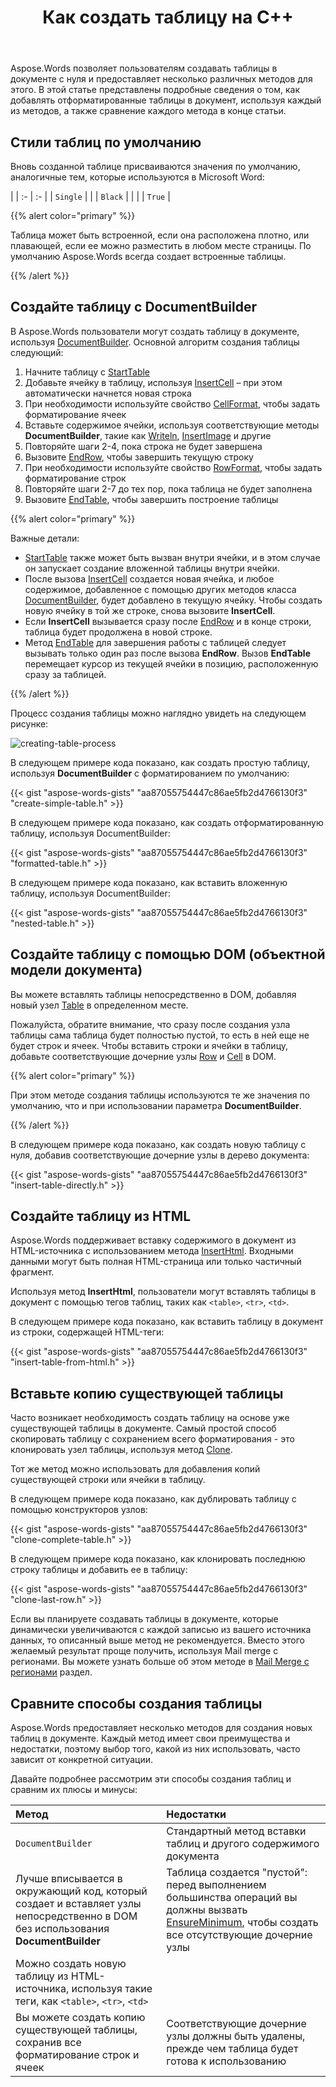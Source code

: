 ﻿---
title: Как создать таблицу на C++
second_title: Aspose.Words для C++
articleTitle: Создайте таблицу
linktitle: Создайте таблицу
description: "Различные способы создания таблиц с помощью C++. Создайте таблицу на C++ для вашего документа. Добавьте таблицу на C++."
type: docs
weight: 20
url: /ru/cpp/create-a-table/
---

Aspose.Words позволяет пользователям создавать таблицы в документе с нуля и предоставляет несколько различных методов для этого. В этой статье представлены подробные сведения о том, как добавлять отформатированные таблицы в документ, используя каждый из методов, а также сравнение каждого метода в конце статьи.

## Стили таблиц по умолчанию

Вновь созданной таблице присваиваются значения по умолчанию, аналогичные тем, которые используются в Microsoft Word:

|
| :- | :- |
| `Single` |
|
| `Black` |
|
|
| `True` |

{{% alert color="primary" %}}

Таблица может быть встроенной, если она расположена плотно, или плавающей, если ее можно разместить в любом месте страницы. По умолчанию Aspose.Words всегда создает встроенные таблицы.

{{% /alert %}}

## Создайте таблицу с DocumentBuilder

В Aspose.Words пользователи могут создать таблицу в документе, используя [DocumentBuilder](https://reference.aspose.com/words/cpp/aspose.words/documentbuilder/). Основной алгоритм создания таблицы следующий:

1. Начните таблицу с [StartTable](https://reference.aspose.com/words/cpp/aspose.words/documentbuilder/starttable/)
2. Добавьте ячейку в таблицу, используя [InsertCell](https://reference.aspose.com/words/cpp/aspose.words/documentbuilder/insertcell/) – при этом автоматически начнется новая строка
3. При необходимости используйте свойство [CellFormat](https://reference.aspose.com/words/cpp/aspose.words/documentbuilder/get_cellformat/), чтобы задать форматирование ячеек
4. Вставьте содержимое ячейки, используя соответствующие методы **DocumentBuilder**, такие как [Writeln](https://reference.aspose.com/words/cpp/aspose.words/documentbuilder/writeln/), [InsertImage](https://reference.aspose.com/words/cpp/aspose.words/documentbuilder/insertimage/) и другие
5. Повторяйте шаги 2-4, пока строка не будет завершена
6. Вызовите [EndRow](https://reference.aspose.com/words/cpp/aspose.words/documentbuilder/endrow/), чтобы завершить текущую строку
7. При необходимости используйте свойство [RowFormat](https://reference.aspose.com/words/cpp/aspose.words/documentbuilder/get_rowformat/), чтобы задать форматирование строк
8. Повторяйте шаги 2-7 до тех пор, пока таблица не будет заполнена
9. Вызовите [EndTable](https://reference.aspose.com/words/cpp/aspose.words/documentbuilder/endtable/), чтобы завершить построение таблицы

{{% alert color="primary" %}}

Важные детали:

- [StartTable](https://reference.aspose.com/words/cpp/aspose.words/documentbuilder/starttable/) также может быть вызван внутри ячейки, и в этом случае он запускает создание вложенной таблицы внутри ячейки.
- После вызова [InsertCell](https://reference.aspose.com/words/cpp/aspose.words/documentbuilder/insertcell/) создается новая ячейка, и любое содержимое, добавленное с помощью других методов класса [DocumentBuilder](https://reference.aspose.com/words/cpp/aspose.words/documentbuilder/), будет добавлено в текущую ячейку. Чтобы создать новую ячейку в той же строке, снова вызовите **InsertCell**.
- Если **InsertCell** вызывается сразу после [EndRow](https://reference.aspose.com/words/cpp/aspose.words/documentbuilder/endrow/) и в конце строки, таблица будет продолжена в новой строке.
- Метод [EndTable](https://reference.aspose.com/words/cpp/aspose.words/documentbuilder/endtable/) для завершения работы с таблицей следует вызывать только один раз после вызова **EndRow**. Вызов **EndTable** перемещает курсор из текущей ячейки в позицию, расположенную сразу за таблицей.

{{% /alert %}}

Процесс создания таблицы можно наглядно увидеть на следующем рисунке:

![creating-table-process](creating-table-process.jpg)

В следующем примере кода показано, как создать простую таблицу, используя **DocumentBuilder** с форматированием по умолчанию:

{{< gist "aspose-words-gists" "aa87055754447c86ae5fb2d4766130f3" "create-simple-table.h" >}}

В следующем примере кода показано, как создать отформатированную таблицу, используя DocumentBuilder:

{{< gist "aspose-words-gists" "aa87055754447c86ae5fb2d4766130f3" "formatted-table.h" >}}

В следующем примере кода показано, как вставить вложенную таблицу, используя DocumentBuilder:

{{< gist "aspose-words-gists" "aa87055754447c86ae5fb2d4766130f3" "nested-table.h" >}}

## Создайте таблицу с помощью DOM (объектной модели документа)

Вы можете вставлять таблицы непосредственно в DOM, добавляя новый узел [Table](https://reference.aspose.com/words/cpp/aspose.words.tables/table/) в определенном месте.

Пожалуйста, обратите внимание, что сразу после создания узла таблицы сама таблица будет полностью пустой, то есть в ней еще не будет строк и ячеек. Чтобы вставить строки и ячейки в таблицу, добавьте соответствующие дочерние узлы [Row](https://reference.aspose.com/words/cpp/aspose.words.tables/row/) и [Cell](https://reference.aspose.com/words/cpp/aspose.words.tables/cell/) в DOM.

{{% alert color="primary" %}}

При этом методе создания таблицы используются те же значения по умолчанию, что и при использовании параметра **DocumentBuilder**.

{{% /alert %}}

В следующем примере кода показано, как создать новую таблицу с нуля, добавив соответствующие дочерние узлы в дерево документа:

{{< gist "aspose-words-gists" "aa87055754447c86ae5fb2d4766130f3" "insert-table-directly.h" >}}

## Создайте таблицу из HTML

Aspose.Words поддерживает вставку содержимого в документ из HTML-источника с использованием метода [InsertHtml](https://reference.aspose.com/words/cpp/aspose.words/documentbuilder/inserthtml/). Входными данными могут быть полная HTML-страница или только частичный фрагмент.

Используя метод **InsertHtml**, пользователи могут вставлять таблицы в документ с помощью тегов таблиц, таких как `<table>`, `<tr>`, `<td>`.

В следующем примере кода показано, как вставить таблицу в документ из строки, содержащей HTML-теги:

{{< gist "aspose-words-gists" "aa87055754447c86ae5fb2d4766130f3" "insert-table-from-html.h" >}}

## Вставьте копию существующей таблицы

Часто возникает необходимость создать таблицу на основе уже существующей таблицы в документе. Самый простой способ скопировать таблицу с сохранением всего форматирования - это клонировать узел таблицы, используя метод [Clone](https://reference.aspose.com/words/cpp/aspose.words/node/clone/).

Тот же метод можно использовать для добавления копий существующей строки или ячейки в таблицу.

В следующем примере кода показано, как дублировать таблицу с помощью конструкторов узлов:

{{< gist "aspose-words-gists" "aa87055754447c86ae5fb2d4766130f3" "clone-complete-table.h" >}}

В следующем примере кода показано, как клонировать последнюю строку таблицы и добавить ее в таблицу:

{{< gist "aspose-words-gists" "aa87055754447c86ae5fb2d4766130f3" "clone-last-row.h" >}}

Если вы планируете создавать таблицы в документе, которые динамически увеличиваются с каждой записью из вашего источника данных, то описанный выше метод не рекомендуется. Вместо этого желаемый результат проще получить, используя Mail merge с регионами. Вы можете узнать больше об этом методе в [Mail Merge с регионами](/words/cpp/types-of-mail-merge-operations/) раздел.

## Сравните способы создания таблицы

Aspose.Words предоставляет несколько методов для создания новых таблиц в документе. Каждый метод имеет свои преимущества и недостатки, поэтому выбор того, какой из них использовать, часто зависит от конкретной ситуации.

Давайте подробнее рассмотрим эти способы создания таблиц и сравним их плюсы и минусы:

| Метод | Недостатки |
| :- | :- |
| `DocumentBuilder` | Стандартный метод вставки таблиц и другого содержимого документа | Иногда бывает сложно создать множество разновидностей таблиц одновременно с помощью одного и того же экземпляра конструктора |
| Лучше вписывается в окружающий код, который создает и вставляет узлы непосредственно в DOM без использования **DocumentBuilder** | Таблица создается "пустой": перед выполнением большинства операций вы должны вызвать [EnsureMinimum](https://reference.aspose.com/words/cpp/aspose.words.tables/table/ensureminimum/), чтобы создать все отсутствующие дочерние узлы |
| Можно создать новую таблицу из HTML-источника, используя такие теги, как `<table>`, `<tr>`, `<td>` |
| Вы можете создать копию существующей таблицы, сохранив все форматирование строк и ячеек | Соответствующие дочерние узлы должны быть удалены, прежде чем таблица будет готова к использованию |
